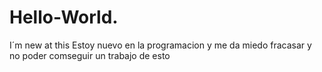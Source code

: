 # Hello-World.
I´m new at this
Estoy nuevo en la programacion y me da miedo fracasar y no poder comseguir un trabajo de esto 
